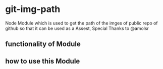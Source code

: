 # git-img-path
Node Module which is used to get the path of the imges of public repo of github so that it can be used as a Assest, Special Thanks to @amolsr

## functionality of Module

## how to use this Module

